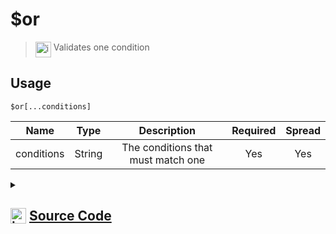 # $or
> <img align="top" src="https://upload.wikimedia.org/wikipedia/commons/thumb/e/e4/Infobox_info_icon.svg/160px-Infobox_info_icon.svg.png?20150409153300" alt="image" width="25" height="auto"> Validates one condition
## Usage
```
$or[...conditions]
```
| Name | Type | Description | Required | Spread
| :---: | :---: | :---: | :---: | :---: |
conditions | String | The conditions that must match one | Yes | Yes
<details>
<summary>
    
## <img align="top" src="https://cdn4.iconfinder.com/data/icons/iconsimple-logotypes/512/github-512.png" alt="image" width="25" height="auto">  [Source Code](https://github.com/tryforge/ForgeScript-V2/blob/main/src/native/or.ts)
    
</summary>
    
```ts
import { ArgType, IExtendedCompiledFunctionConditionField, NativeFunction, Return } from "../structures"

export default new NativeFunction({
    name: "$or",
    description: "Validates one condition",
    unwrap: false,
    brackets: true,
    args: [
        {
            name: "conditions",
            rest: true,
            required: true,
            type: ArgType.String,
            condition: true,
            description: "The conditions that must match one"
        }
    ],
    async execute(ctx) {
        for (let i = 0, len = this.data.fields!.length;i < len;i++) {
            const field = this.data.fields![i] as IExtendedCompiledFunctionConditionField
            const resolved = await this["resolveCondition"](ctx, field)
            if (!this["isValidReturnType"](resolved)) return resolved
            else if (resolved.value) return Return.success(true) 
        }

        return Return.success(false)
    },
})
```
    
</details>